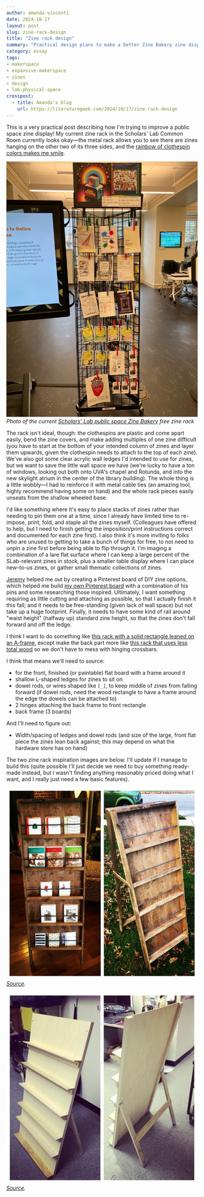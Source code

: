 ```yaml
---
author: amanda-visconti
date: 2024-10-17
layout: post
slug: zine-rack-design
title: "Zine rack design"
summary: "Practical design plans to make a better Zine Bakery zine display for Scholars/' Lab/'s public space."
category: essay
tags:
- makerspace
- expansive-makerspace
- zines
- design
- lab-physical-space
crosspost:
  - title: Amanda's blog
    url: https://literaturegeek.com/2024/10/17/zine-rack-design
---
```


This is a very practical post describing how I'm trying to improve a public space zine display! My current zine rack in the Scholars' Lab Common Room currently looks okay—the metal rack allows you to see there are zines hanging on the other two of its three sides, and the [rainbow of clothespin colors makes me smile](https://bsky.app/profile/literaturegeek.bsky.social/post/3l6pllwhunt2x).

![Photo of the Scholars' Lab public space Zine Bakery free zine rack, a tall black metal grid with three sides, with various paper zines held over its surface using variously colored clothespins](/assets/post-media/2024-10-17-zine-rack-design/slab-zine-rack.jpg)
*Photo of the current [Scholars' Lab public space Zine Bakery](https://scholarslab.lib.virginia.edu/work/zine-bakery/) free zine rack*

The rack isn't ideal, though: the clothespins are plastic and come apart easily, bend the zine covers, and make adding multiples of one zine difficult (you have to start at the bottom of your intended column of zines and layer them upwards, given the clothespin needs to attach to the top of each zine). We've also got some clear acrylic wall ledges I'd intended to use for zines, but we want to save the little wall space we have (we're lucky to have a ton of windows, looking out both onto UVA's chapel and Rotunda, and into the new skylight atrium in the center of the library building). The whole thing is a little wobbly—I had to reinforce it with metal cable ties (an amazing tool, highly recommend having some on hand) and the whole rack pieces easily unseats from the shallow wheeled base.

I'd like something where it's easy to place stacks of zines rather than needing to pin them one at a time, since I already have limited time to re-impose, print, fold, and staple all the zines myself. (Colleagues have offered to help, but I need to finish getting the imposition/print instructions correct and documented for each zine first). I also think it's more inviting to folks who are unused to getting to take a bunch of things for free, to not need to unpin a zine first before being able to flip through it. I'm imaging a combination of a lare flat surface where I can keep a large percent of the SLab-relevant zines in stock, plus a smaller table display where I can place new-to-us zines, or gather small thematic collections of zines.

[Jeremy](/people/jeremy-boggs) helped me out by creating a Pinterest board of DIY zine options, which helped me build [my own Pinterest board](https://www.pinterest.com/amandav2513/zine-display/) with a combination of his pins and some researching those inspired. Ultimately, I want something requiring as little cutting and attaching as possible, so that I actually finish it this fall; and it needs to be free-standing (given lack of wall space) but not take up a huge footprint. Finally, it needs to have some kind of rail around "waist height" (halfway up) standard zine height, so that the zines don't fall forward and off the ledge.

I think I want to do something like [this rack with a solid rectangle leaned on an A-frame](https://www.pinterest.com/pin/801781539943977380/), except make the back part more like [this rack that uses less total wood](https://www.pinterest.com/pin/36802921955499246/) so we don't have to mess with hinging crossbars.

I think that means we'll need to source:
* for the front, finished (or paintable) flat board with a frame around it
* shallow L-shaped ledges for zines to sit on
* dowel rods, or wires shaped like `[_]`, to keep middle of zines from falling forward (if dowel rods, need the wood rectangle to have a frame around the edge the dowels can be attached to)
* 2 hinges attaching the back frame to front rectangle
* back frame (3 boards)

And I'll need to figure out:
* Width/spacing of ledges and dowel rods (and size of the large, front flat piece the zines lean back against; this may depend on what the hardware store has on hand)

The two zine rack inspiration images are below. I'll update if I manage to build this (quite possible I'll just decide we need to buy something ready-made instead, but I wasn't finding anything reasonably priced doing what I want, and I really just need a few basic features).

![Photo of standing zine rack](/assets/post-media/2024-10-17-zine-rack-design/zine-inspo-1.jpg)
*[Source](https://www.pinterest.com/pin/801781539943977380/).*

![Photo of standing zine rack](/assets/post-media/2024-10-17-zine-rack-design/zine-inspo-2.jpg)
*[Source](https://www.pinterest.com/pin/36802921955499246/).*
